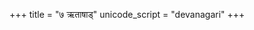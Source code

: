 +++
title = "७ ऋताषाड्"
unicode_script = "devanagari"
+++

<div class="js_include" url="../../../../../saMskAra/mantraH/misc-devas/yajuH/rAShTrabhRtaH/"  newLevelForH1="2" includeTitle="false"> </div>  
